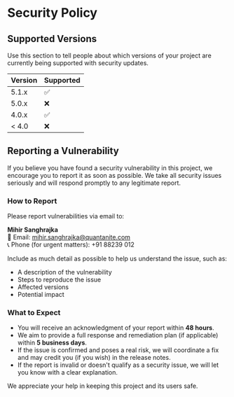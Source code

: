 # Security Policy

## Supported Versions

Use this section to tell people about which versions of your project are  
currently being supported with security updates.

| Version | Supported          |
| ------- | ------------------ |
| 5.1.x   | ✅                 |
| 5.0.x   | ❌                 |
| 4.0.x   | ✅                 |
| < 4.0   | ❌                 |

## Reporting a Vulnerability

If you believe you have found a security vulnerability in this project, we encourage you to report it as soon as possible. We take all security issues seriously and will respond promptly to any legitimate report.

### How to Report

Please report vulnerabilities via email to:

**Mihir Sanghrajka**  
📧 Email: [mihir.sanghrajka@quantanite.com](mailto:mihir.sanghrajka@quantanite.com)  
📞 Phone (for urgent matters): +91 88239 012  

Include as much detail as possible to help us understand the issue, such as:

- A description of the vulnerability  
- Steps to reproduce the issue  
- Affected versions  
- Potential impact  

### What to Expect

- You will receive an acknowledgment of your report within **48 hours**.  
- We aim to provide a full response and remediation plan (if applicable) within **5 business days**.  
- If the issue is confirmed and poses a real risk, we will coordinate a fix and may credit you (if you wish) in the release notes.  
- If the report is invalid or doesn't qualify as a security issue, we will let you know with a clear explanation.

We appreciate your help in keeping this project and its users safe.
